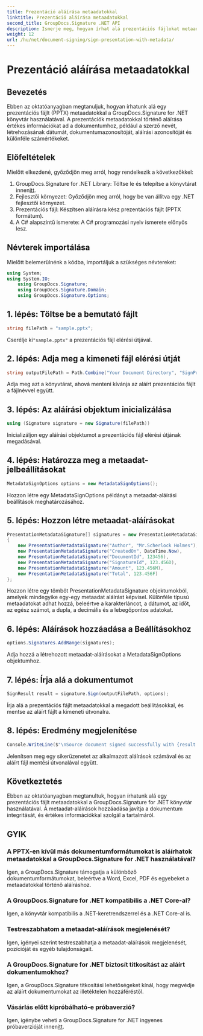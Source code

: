 ```yaml
---
title: Prezentáció aláírása metaadatokkal
linktitle: Prezentáció aláírása metaadatokkal
second_title: GroupDocs.Signature .NET API
description: Ismerje meg, hogyan írhat alá prezentációs fájlokat metaadatokkal a GroupDocs.Signature for .NET használatával. Növelje a dokumentum integritását és adjon hozzá értékes információkat.
weight: 12
url: /hu/net/document-signing/sign-presentation-with-metadata/
---
```


# Prezentáció aláírása metaadatokkal

## Bevezetés
Ebben az oktatóanyagban megtanuljuk, hogyan írhatunk alá egy prezentációs fájlt (PPTX) metaadatokkal a GroupDocs.Signature for .NET könyvtár használatával. A prezentációk metaadatokkal történő aláírása értékes információkat ad a dokumentumhoz, például a szerző nevét, létrehozásának dátumát, dokumentumazonosítóját, aláírási azonosítóját és különféle számértékeket.
## Előfeltételek
Mielőtt elkezdené, győződjön meg arról, hogy rendelkezik a következőkkel:
1.  GroupDocs.Signature for .NET Library: Töltse le és telepítse a könyvtárat innen[itt](https://releases.groupdocs.com/signature/net/).
2. Fejlesztői környezet: Győződjön meg arról, hogy be van állítva egy .NET fejlesztői környezet.
3. Prezentációs fájl: Készítsen aláírásra kész prezentációs fájlt (PPTX formátum).
4. A C# alapszintű ismerete: A C# programozási nyelv ismerete előnyös lesz.

## Névterek importálása
Mielőtt belemerülnénk a kódba, importáljuk a szükséges névtereket:
```csharp
using System;
using System.IO;
    using GroupDocs.Signature;
    using GroupDocs.Signature.Domain;
    using GroupDocs.Signature.Options;
```
## 1. lépés: Töltse be a bemutató fájlt
```csharp
string filePath = "sample.pptx";
```
 Cserélje ki`"sample.pptx"` a prezentációs fájl elérési útjával.
## 2. lépés: Adja meg a kimeneti fájl elérési útját
```csharp
string outputFilePath = Path.Combine("Your Document Directory", "SignPresentationWithMetadata", "SignedWithMetadata.pptx");
```
Adja meg azt a könyvtárat, ahová menteni kívánja az aláírt prezentációs fájlt a fájlnévvel együtt.
## 3. lépés: Az aláírási objektum inicializálása
```csharp
using (Signature signature = new Signature(filePath))
```
Inicializáljon egy aláírási objektumot a prezentációs fájl elérési útjának megadásával.
## 4. lépés: Határozza meg a metaadat-jelbeállításokat
```csharp
MetadataSignOptions options = new MetadataSignOptions();
```
Hozzon létre egy MetadataSignOptions példányt a metaadat-aláírási beállítások meghatározásához.
## 5. lépés: Hozzon létre metaadat-aláírásokat
```csharp
PresentationMetadataSignature[] signatures = new PresentationMetadataSignature[]
{
    new PresentationMetadataSignature("Author", "Mr.Scherlock Holmes"),
    new PresentationMetadataSignature("CreatedOn", DateTime.Now),
    new PresentationMetadataSignature("DocumentId", 123456),
    new PresentationMetadataSignature("SignatureId", 123.456D),
    new PresentationMetadataSignature("Amount", 123.456M),
    new PresentationMetadataSignature("Total", 123.456F)
};
```
Hozzon létre egy tömböt PresentationMetadataSignature objektumokból, amelyek mindegyike egy-egy metaadat aláírást képvisel. Különféle típusú metaadatokat adhat hozzá, beleértve a karakterláncot, a dátumot, az időt, az egész számot, a dupla, a decimális és a lebegőpontos adatokat.
## 6. lépés: Aláírások hozzáadása a Beállításokhoz
```csharp
options.Signatures.AddRange(signatures);
```
Adja hozzá a létrehozott metaadat-aláírásokat a MetadataSignOptions objektumhoz.
## 7. lépés: Írja alá a dokumentumot
```csharp
SignResult result = signature.Sign(outputFilePath, options);
```
Írja alá a prezentációs fájlt metaadatokkal a megadott beállításokkal, és mentse az aláírt fájlt a kimeneti útvonalra.
## 8. lépés: Eredmény megjelenítése
```csharp
Console.WriteLine($"\nSource document signed successfully with {result.Succeeded.Count} signature(s).\nFile saved at {outputFilePath}.");
```
Jelenítsen meg egy sikerüzenetet az alkalmazott aláírások számával és az aláírt fájl mentési útvonalával együtt.

## Következtetés
Ebben az oktatóanyagban megtanultuk, hogyan írhatunk alá egy prezentációs fájlt metaadatokkal a GroupDocs.Signature for .NET könyvtár használatával. A metaadat-aláírások hozzáadása javítja a dokumentum integritását, és értékes információkkal szolgál a tartalmáról.

## GYIK
### A PPTX-en kívül más dokumentumformátumokat is aláírhatok metaadatokkal a GroupDocs.Signature for .NET használatával?
Igen, a GroupDocs.Signature támogatja a különböző dokumentumformátumokat, beleértve a Word, Excel, PDF és egyebeket a metaadatokkal történő aláíráshoz.
### A GroupDocs.Signature for .NET kompatibilis a .NET Core-al?
Igen, a könyvtár kompatibilis a .NET-keretrendszerrel és a .NET Core-al is.
### Testreszabhatom a metaadat-aláírások megjelenését?
Igen, igényei szerint testreszabhatja a metaadat-aláírások megjelenését, pozícióját és egyéb tulajdonságait.
### A GroupDocs.Signature for .NET biztosít titkosítást az aláírt dokumentumokhoz?
Igen, a GroupDocs.Signature titkosítási lehetőségeket kínál, hogy megvédje az aláírt dokumentumokat az illetéktelen hozzáféréstől.
### Vásárlás előtt kipróbálható-e próbaverzió?
 Igen, igénybe veheti a GroupDocs.Signature for .NET ingyenes próbaverzióját innen[itt](https://releases.groupdocs.com/).